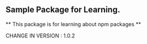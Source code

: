## Sample Package for Learning.

** This package is for learning about npm packages **

CHANGE IN VERSION : 1.0.2